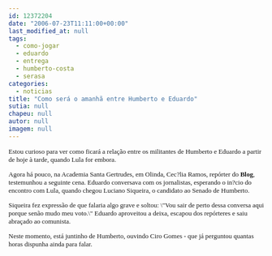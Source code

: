 ```yaml
---
id: 12372204
date: "2006-07-23T11:11:00+00:00"
last_modified_at: null
tags:
  - como-jogar
  - eduardo
  - entrega
  - humberto-costa
  - serasa
categories:
  - noticias
title: "Como será o amanhã entre Humberto e Eduardo"
sutia: null
chapeu: null
autor: null
imagem: null
---
```

<p><FONT size=2></p>
<p><P><FONT face=Verdana>Estou curioso para ver como ficará a relação entre os militantes de Humberto e Eduardo a partir de hoje à tarde, quando Lula for embora.</FONT></P></p>
<p><P><FONT face=Verdana>Agora há pouco, na Academia Santa Gertrudes, em Olinda, Cec?lia Ramos, repórter do <STRONG>Blog</STRONG>, testemunhou a seguinte cena. Eduardo&nbsp;conversava com os jornalistas, esperando o in?cio do encontro com Lula, quando chegou Luciano Siqueira, o candidato ao Senado de Humberto.</FONT></P></p>
<p><P><FONT face=Verdana>Siqueira fez expressão de que falaria algo grave e soltou: \"Vou sair de perto dessa conversa aqui porque senão mudo meu voto.\" Eduardo aproveitou a deixa, escapou dos repórteres e saiu abraçado ao comunista.</FONT></P></p>
<p><P><FONT face=Verdana>Neste momento, está juntinho de Humberto, ouvindo Ciro Gomes - que já perguntou quantas horas dispunha ainda para falar.</FONT></P></FONT> </p>

